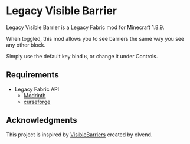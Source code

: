 # Legacy Visible Barrier

Legacy Visible Barrier is a Legacy Fabric mod for Minecraft 1.8.9.

When toggled, this mod allows you to see barriers the same way you see any other block.

Simply use the default key bind `B`, or change it under Controls.

## Requirements

- Legacy Fabric API
    - [Modrinth](https://modrinth.com/mod/legacy-fabric-api)
    - [curseforge](https://www.curseforge.com/minecraft/mc-mods/legacy-fabric-api)

## Acknowledgments

This project is inspired by [VisibleBarriers](https://github.com/olvend/VisibleBarriers) created by olvend.
